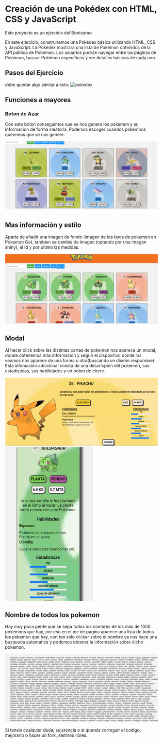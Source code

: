 # Creación de una Pokédex con HTML, CSS y JavaScript
Este proyecto es un ejercicio del Bootcamo

En este ejercicio, construiremos una Pokédex básica utilizando HTML, CSS y JavaScript. La Pokédex mostrará una lista de Pokémon obtenidos de la API pública de Pokémon. Los usuarios podrán navegar entre las páginas de Pokémon, buscar Pokémon específicos y ver detalles básicos de cada uno.

## Pasos del Ejercicio

debe quedar algo similar a esto:
![pokedex](./assets/img/pokedex.png)

## Funciones a mayores
### Boton de Azar

Con este boton conseguimos que se nos genere los pokemon y su informacion de forma aleatoria. Podemos escoger cuandos pokemons queremos que se nos genere.

![azar](./assets/pantallazos/azar.png)

## Mas información y estilo 

Aparte de añadir una imagen de fondo (imagen de los tipos de pokemon en Pokemon Go), tambien se cambia de imagen (optando por una imagen shiny), el id y por ultimo las medidas.

![home](./assets/pantallazos/home.png)

## Modal

Al hacer click sobre las distintas cartas de pokemon nos aparece un modal, donde obtenemos más informacion y segun el dispositivo donde los veamos nos aparece de una forma u otra(buscando un diseño responsive). Esta infomación adiccional  consta de una descricpión del pokemon, sus estadisticas, sus habilidades y un boton de cierre.

![modal](./assets/pantallazos/modal.png)
![movil](./assets/pantallazos/movil.png)

## Nombre de todos los pokemon

Hay muy poca gente que se sepa todos los nombres de los más de 1000 pokemons que hay, por eso en el pie de pagina aparece una lista de todos los pokemon que hay, con tan solo clickar sobre el nombre ya nos hace una busqueda automatica y podemos obtener la información sobre dicho pokemon.

![nombres](./assets/pantallazos/nombres.png)


Si teneis cualquier duda, sujerencia o si quereis correguir el codigo, mejorarlo o hacer un fork, sentiros libres.
